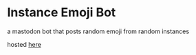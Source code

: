 # Instance Emoji Bot

a mastodon bot that posts random emoji from random instances

hosted [here](https://botsin.space/@InstanceEmoji)

